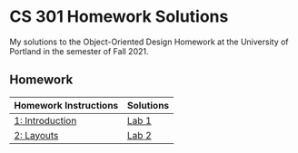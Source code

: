# CS 301 Homework Solutions
My solutions to the Object-Oriented Design Homework at the University of Portland in the semester of Fall 2021.

## Homework
| Homework Instructions | Solutions |
| - | - |
| [1: Introduction](https://github.com/harringt23/CS371_labSolutions/blob/main/src/Lab1/Lab01_CS371_IntroToAndroidAndGit_ver10.docx) | [Lab 1](https://github.com/harringt23/CS371_labSolutions/tree/main/src/Lab1/Lab1_BirthdayCake-master)|
| [2: Layouts](https://github.com/harringt23/CS371_labSolutions/blob/main/src/Lab2/Lab02_Layout_ver11.docx) | [Lab 2](https://github.com/harringt23/CS371_labSolutions/tree/main/src/Lab2/BirthdayCake-master2)
